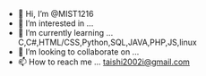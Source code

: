 - 👋 Hi, I’m @MIST1216
- 👀 I’m interested in ...  
- 🌱 I’m currently learning ... C,C#,HTML/CSS,Python,SQL,JAVA,PHP,JS,linux
- 💞️ I’m looking to collaborate on ...
- 📫 How to reach me ...  taishi2002i@gmail.com

<!---
isoedmm/isoedmm is a ✨ special ✨ repository because its `README.md` (this file) appears on your GitHub profile.
You can click the Preview link to take a look at your changes.
--->
